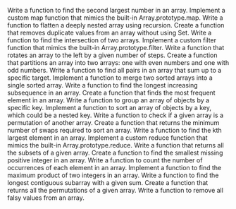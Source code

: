 Write a function to find the second largest number in an array.
Implement a custom map function that mimics the built-in Array.prototype.map.
Write a function to flatten a deeply nested array using recursion.
Create a function that removes duplicate values from an array without using Set.
Write a function to find the intersection of two arrays.
Implement a custom filter function that mimics the built-in Array.prototype.filter.
Write a function that rotates an array to the left by a given number of steps.
Create a function that partitions an array into two arrays: one with even numbers and one with odd numbers.
Write a function to find all pairs in an array that sum up to a specific target.
Implement a function to merge two sorted arrays into a single sorted array.
Write a function to find the longest increasing subsequence in an array.
Create a function that finds the most frequent element in an array.
Write a function to group an array of objects by a specific key.
Implement a function to sort an array of objects by a key, which could be a nested key.
Write a function to check if a given array is a permutation of another array.
Create a function that returns the minimum number of swaps required to sort an array.
Write a function to find the kth largest element in an array.
Implement a custom reduce function that mimics the built-in Array.prototype.reduce.
Write a function that returns all the subsets of a given array.
Create a function to find the smallest missing positive integer in an array.
Write a function to count the number of occurrences of each element in an array.
Implement a function to find the maximum product of two integers in an array.
Write a function to find the longest contiguous subarray with a given sum.
Create a function that returns all the permutations of a given array.
Write a function to remove all falsy values from an array.